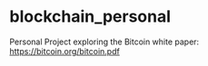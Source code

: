 # blockchain_personal
Personal Project exploring the Bitcoin white paper: https://bitcoin.org/bitcoin.pdf
